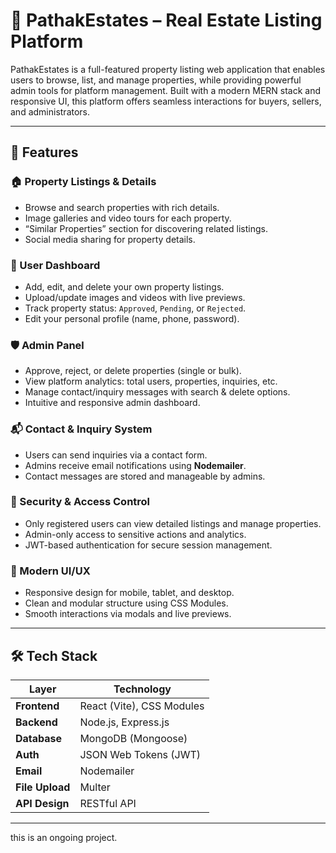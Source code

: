 # 🏡 PathakEstates – Real Estate Listing Platform

PathakEstates is a full-featured property listing web application that enables users to browse, list, and manage properties, while providing powerful admin tools for platform management. Built with a modern MERN stack and responsive UI, this platform offers seamless interactions for buyers, sellers, and administrators.

---

## 🚀 Features

### 🏠 Property Listings & Details
- Browse and search properties with rich details.
- Image galleries and video tours for each property.
- “Similar Properties” section for discovering related listings.
- Social media sharing for property details.

### 👤 User Dashboard
- Add, edit, and delete your own property listings.
- Upload/update images and videos with live previews.
- Track property status: `Approved`, `Pending`, or `Rejected`.
- Edit your personal profile (name, phone, password).

### 🛡️ Admin Panel
- Approve, reject, or delete properties (single or bulk).
- View platform analytics: total users, properties, inquiries, etc.
- Manage contact/inquiry messages with search & delete options.
- Intuitive and responsive admin dashboard.

### 📬 Contact & Inquiry System
- Users can send inquiries via a contact form.
- Admins receive email notifications using **Nodemailer**.
- Contact messages are stored and manageable by admins.

### 🔐 Security & Access Control
- Only registered users can view detailed listings and manage properties.
- Admin-only access to sensitive actions and analytics.
- JWT-based authentication for secure session management.

### 🎨 Modern UI/UX
- Responsive design for mobile, tablet, and desktop.
- Clean and modular structure using CSS Modules.
- Smooth interactions via modals and live previews.

---

## 🛠️ Tech Stack

| Layer         | Technology                            |
|---------------|----------------------------------------|
| **Frontend**  | React (Vite), CSS Modules              |
| **Backend**   | Node.js, Express.js                   |
| **Database**  | MongoDB (Mongoose)                     |
| **Auth**      | JSON Web Tokens (JWT)                 |
| **Email**     | Nodemailer                            |
| **File Upload** | Multer                              |
| **API Design**| RESTful API                            |

---

this is an ongoing project.

